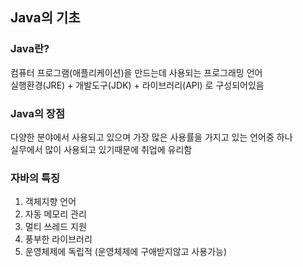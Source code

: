 ## Java의 기초

### Java란?

컴퓨터 프로그램(애플리케이션)을 만드는데 사용되는 프로그래밍 언어  
실행환경(JRE) + 개발도구(JDK) + 라이브러리(API) 로 구성되어있음

### Java의 장점

다양한 분야에서 사용되고 있으며 가장 많은 사용률을 가지고 있는 언어중 하나  
실무에서 많이 사용되고 있기때문에 취업에 유리함

### 자바의 특징

1. 객체지향 언어
2. 자동 메모리 관리 
3. 멀티 쓰레드 지원
4. 풍부한 라이브러리
5. 운영체제에 독립적 (운영체제에 구애받지않고 사용가능)
